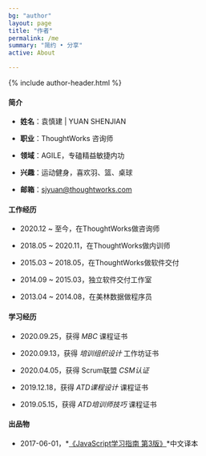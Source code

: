 ```yaml
---
bg: "author"
layout: page
title: "作者"
permalink: /me
summary: "简约 • 分享"
active: About

---
```


{% include author-header.html %}

#### 简介

- **姓名**：袁慎建 \| YUAN SHENJIAN

- **职业**：ThoughtWorks 咨询师

- **领域**：AGILE，专磕精益敏捷内功

- **兴趣**：运动健身，喜欢羽、篮、桌球

- **邮箱**：sjyuan@thoughtworks.com


#### 工作经历
- 2020.12 ~ 至今，在ThoughtWorks做咨询师

- 2018.05 ~ 2020.11，在ThoughtWorks做内训师

- 2015.03 ~ 2018.05，在ThoughtWorks做软件交付

- 2014.09 ~ 2015.03，独立软件交付工作室

- 2013.04 ~ 2014.08，在美林数据做程序员

#### 学习经历

- 2020.09.25，获得 *MBC* 课程证书

- 2020.09.13，获得 *培训组织设计* 工作坊证书

- 2020.04.05，获得 Scrum联盟 *CSM认证*

- 2019.12.18，获得 *ATD课程设计* 课程证书

- 2019.05.15，获得 *ATD培训师技巧* 课程证书

#### 出品物

- 2017-06-01，*[《JavaScript学习指南 第3版》](https://item.jd.com/12123997.html)*中文译本
